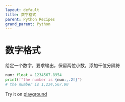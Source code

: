 ```yaml
---
layout: default
title: 数字格式
parent: Python Recipes
grand_parent: Python
---
```


# 数字格式

给定一个数字，要求输出，保留两位小数，添加千位分隔符

```python
num: float = 1234567.8954
print(f"the number is {num:,.2f}")
# the number is 1,234,567.90
```

Try it on [playground](https://programiz.pro/ide/python)